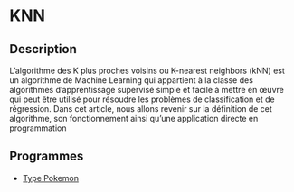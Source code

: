 # KNN

## Description
L’algorithme des K plus proches voisins ou K-nearest neighbors (kNN) est un algorithme de Machine Learning qui appartient à la classe des algorithmes d’apprentissage supervisé simple et facile à mettre en œuvre qui peut être utilisé pour résoudre les problèmes de classification et de régression. Dans cet article, nous allons revenir sur la définition de cet algorithme, son fonctionnement ainsi qu’une application directe en programmation

## Programmes
- [Type Pokemon](https://github.com/Thomas-Dulompont/KNN/tree/main/type_pokemon)